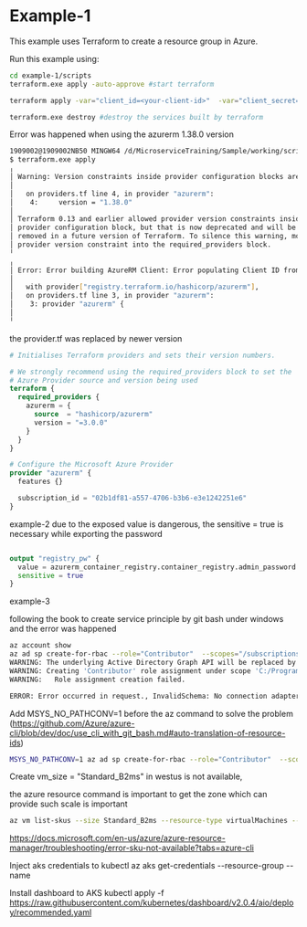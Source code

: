 # Example-1

This example uses Terraform to create a resource group in Azure.

Run this example using:

```bash
cd example-1/scripts
terraform.exe apply -auto-approve #start terraform

terraform apply -var="client_id=<your-client-id>"  -var="client_secret=<your-client-secret>" -auto-approve

terraform.exe destroy #destroy the services built by terraform
```


Error was happened when using the azurerm 1.38.0 version 
```bash
1909002@1909002NB50 MINGW64 /d/MicroserviceTraining/Sample/working/scripts (master)
$ terraform.exe apply
╷
│ Warning: Version constraints inside provider configuration blocks are deprecated
│
│   on providers.tf line 4, in provider "azurerm":
│    4:     version = "1.38.0"
│
│ Terraform 0.13 and earlier allowed provider version constraints inside the
│ provider configuration block, but that is now deprecated and will be
│ removed in a future version of Terraform. To silence this warning, move the
│ provider version constraint into the required_providers block.
╵
╷
│ Error: Error building AzureRM Client: Error populating Client ID from the Azure CLI: No Authorization Tokens were found - please ensure the Azure CLI is installed and then log-in with `az login`.
│
│   with provider["registry.terraform.io/hashicorp/azurerm"],
│   on providers.tf line 3, in provider "azurerm":
│    3: provider "azurerm" {
│
╵
```

the provider.tf was replaced by newer version 
```tf
# Initialises Terraform providers and sets their version numbers.

# We strongly recommend using the required_providers block to set the
# Azure Provider source and version being used
terraform {
  required_providers {
    azurerm = {
      source  = "hashicorp/azurerm"
      version = "=3.0.0"
    }
  }
}

# Configure the Microsoft Azure Provider
provider "azurerm" {
  features {}

  subscription_id = "02b1df81-a557-4706-b3b6-e3e1242251e6"
}
```


example-2
due to the exposed value  is dangerous,
the sensitive = true is necessary while exporting the password
```tf

output "registry_pw" {
  value = azurerm_container_registry.container_registry.admin_password
  sensitive = true 
}

```

example-3

following the book to create service principle by git bash under windows and the error was happened
```bash
az account show
az ad sp create-for-rbac --role="Contributor"  --scopes="/subscriptions/<subscription-id>"
WARNING: The underlying Active Directory Graph API will be replaced by Microsoft Graph API in a future version of Azure CLI. Please carefully review all breaking changes introduced during this migration: https://docs.microsoft.com/cli/azure/microsoft-graph-migration
WARNING: Creating 'Contributor' role assignment under scope 'C:/Program Files/Git/subscriptions/02b1df81-a557-4706-b3b6-e3e1242251e6'
WARNING:   Role assignment creation failed.

ERROR: Error occurred in request., InvalidSchema: No connection adapters were found for 'C:/Program Files/Git/subscriptions/02b1df81-a557-4706-b3b6-e3e1242251e6/providers/Microsoft.Authorization/roleDefinitions?$filter=roleName%20eq%20%27Contributor%27&api-version=2018-01-01-preview'
```

Add   MSYS_NO_PATHCONV=1 before the az command to solve the problem (https://github.com/Azure/azure-cli/blob/dev/doc/use_cli_with_git_bash.md#auto-translation-of-resource-ids)

```bash
MSYS_NO_PATHCONV=1 az ad sp create-for-rbac --role="Contributor"  --scopes="/subscriptions/<subscription-id>"
```


Create vm_size = "Standard_B2ms" in westus is not available,

the azure resource command is important to get the zone which can provide such scale is important
```bash
az vm list-skus --size Standard_B2ms --resource-type virtualMachines --zone --output table
```

https://docs.microsoft.com/en-us/azure/azure-resource-manager/troubleshooting/error-sku-not-available?tabs=azure-cli


Inject aks credentials to kubectl
az aks get-credentials --resource-group <your-app-name>  --name <your-app-name>

Install dashboard to AKS
kubectl apply -f https://raw.githubusercontent.com/kubernetes/dashboard/v2.0.4/aio/deploy/recommended.yaml